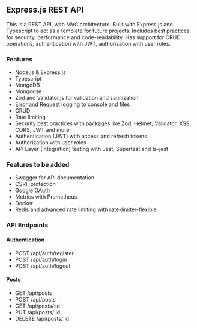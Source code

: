 ## Express.js REST API

This is a REST API, with MVC architecture.
Built with Express.js and Typescript to act as a template for future projects.
Includes best practices for security, performance and code-readability. Has support for CRUD operations, authentication
with JWT, authorization with user roles.

### Features

- Node.js & Express.js
- Typescript
- MongoDB
- Mongoose
- Zod and Validator.js for validation and sanitization
- Error and Request logging to console and files
- CRUD
- Rate limiting
- Security best practices with packages like Zod, Helmet, Validator, XSS, CORS, JWT and more
- Authentication (JWT) with access and refresh tokens
- Authorization with user roles
- API Layer (Integration) testing with Jest, Supertest and ts-jest

### Features to be added

- Swagger for API documentation
- CSRF protection
- Google OAuth
- Metrics with Prometheus
- Docker
- Redis and advanced rate limiting with rate-limiter-flexible

### API Endpoints

#### Authentication

- POST /api/auth/register
- POST /api/auth/login
- POST /api/auth/logout

#### Posts

- GET /api/posts
- POST /api/posts
- GET /api/posts/:id
- PUT /api/posts/:id
- DELETE /api/posts/:id

